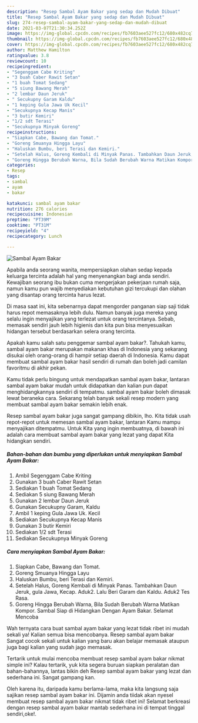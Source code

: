 ```yaml
---
description: "Resep Sambal Ayam Bakar yang sedap dan Mudah Dibuat"
title: "Resep Sambal Ayam Bakar yang sedap dan Mudah Dibuat"
slug: 274-resep-sambal-ayam-bakar-yang-sedap-dan-mudah-dibuat
date: 2021-03-07T21:30:34.252Z
image: https://img-global.cpcdn.com/recipes/fb7603aee527fc12/680x482cq70/sambal-ayam-bakar-foto-resep-utama.jpg
thumbnail: https://img-global.cpcdn.com/recipes/fb7603aee527fc12/680x482cq70/sambal-ayam-bakar-foto-resep-utama.jpg
cover: https://img-global.cpcdn.com/recipes/fb7603aee527fc12/680x482cq70/sambal-ayam-bakar-foto-resep-utama.jpg
author: Matthew Hamilton
ratingvalue: 3.8
reviewcount: 10
recipeingredient:
- "Segenggam Cabe Kriting"
- "3 buah Caber Rawit Setan"
- "1 buah Tomat Sedang"
- "5 siung Bawang Merah"
- "2 lembar Daun Jeruk"
- " Secukupny Garam Kaldu"
- "1 keping Gula Jawa Uk Kecil"
- "Secukupnya Kecap Manis"
- "3 butir Kemiri"
- "1/2 sdt Terasi"
- "Secukupnya Minyak Goreng"
recipeinstructions:
- "Siapkan Cabe, Bawang dan Tomat."
- "Goreng Smuanya Hingga Layu"
- "Haluskan Bumbu, beri Terasi dan Kemiri."
- "Setelah Halus, Goreng Kembali di Minyak Panas. Tambahkan Daun Jeruk, gula Jawa, Kecap. Aduk2. Lalu Beri Garam dan Kaldu. Aduk2 Tes Rasa."
- "Goreng Hingga Berubah Warna, Bila Sudah Berubah Warna Matikan Kompor. Sambal Siap di Hidangkan Dengan Ayam Bakar. Selamat Mencoba"
categories:
- Resep
tags:
- sambal
- ayam
- bakar

katakunci: sambal ayam bakar 
nutrition: 276 calories
recipecuisine: Indonesian
preptime: "PT39M"
cooktime: "PT31M"
recipeyield: "4"
recipecategory: Lunch

---
```



![Sambal Ayam Bakar](https://img-global.cpcdn.com/recipes/fb7603aee527fc12/680x482cq70/sambal-ayam-bakar-foto-resep-utama.jpg)

Apabila anda seorang wanita, mempersiapkan olahan sedap kepada keluarga tercinta adalah hal yang menyenangkan bagi anda sendiri. Kewajiban seorang ibu bukan cuma mengerjakan pekerjaan rumah saja, namun kamu pun wajib menyediakan kebutuhan gizi tercukupi dan olahan yang disantap orang tercinta harus lezat.

Di masa  saat ini, kita sebenarnya dapat mengorder panganan siap saji tidak harus repot memasaknya lebih dulu. Namun banyak juga mereka yang selalu ingin menyajikan yang terlezat untuk orang tercintanya. Sebab, memasak sendiri jauh lebih higienis dan kita pun bisa menyesuaikan hidangan tersebut berdasarkan selera orang tercinta. 



Apakah kamu salah satu penggemar sambal ayam bakar?. Tahukah kamu, sambal ayam bakar merupakan makanan khas di Indonesia yang sekarang disukai oleh orang-orang di hampir setiap daerah di Indonesia. Kamu dapat membuat sambal ayam bakar hasil sendiri di rumah dan boleh jadi camilan favoritmu di akhir pekan.

Kamu tidak perlu bingung untuk mendapatkan sambal ayam bakar, lantaran sambal ayam bakar mudah untuk didapatkan dan kalian pun dapat menghidangkannya sendiri di tempatmu. sambal ayam bakar boleh dimasak lewat beraneka cara. Sekarang telah banyak sekali resep modern yang membuat sambal ayam bakar semakin lebih enak.

Resep sambal ayam bakar juga sangat gampang dibikin, lho. Kita tidak usah repot-repot untuk memesan sambal ayam bakar, lantaran Kamu mampu menyajikan ditempatmu. Untuk Kita yang ingin membuatnya, di bawah ini adalah cara membuat sambal ayam bakar yang lezat yang dapat Kita hidangkan sendiri.

<!--inarticleads1-->

##### Bahan-bahan dan bumbu yang diperlukan untuk menyiapkan Sambal Ayam Bakar:

1. Ambil Segenggam Cabe Kriting
1. Gunakan 3 buah Caber Rawit Setan
1. Sediakan 1 buah Tomat Sedang
1. Sediakan 5 siung Bawang Merah
1. Gunakan 2 lembar Daun Jeruk
1. Gunakan  Secukupny Garam, Kaldu
1. Ambil 1 keping Gula Jawa Uk. Kecil
1. Sediakan Secukupnya Kecap Manis
1. Gunakan 3 butir Kemiri
1. Sediakan 1/2 sdt Terasi
1. Sediakan Secukupnya Minyak Goreng




<!--inarticleads2-->

##### Cara menyiapkan Sambal Ayam Bakar:

1. Siapkan Cabe, Bawang dan Tomat.
1. Goreng Smuanya Hingga Layu
1. Haluskan Bumbu, beri Terasi dan Kemiri.
1. Setelah Halus, Goreng Kembali di Minyak Panas. Tambahkan Daun Jeruk, gula Jawa, Kecap. Aduk2. Lalu Beri Garam dan Kaldu. Aduk2 Tes Rasa.
1. Goreng Hingga Berubah Warna, Bila Sudah Berubah Warna Matikan Kompor. Sambal Siap di Hidangkan Dengan Ayam Bakar. Selamat Mencoba




Wah ternyata cara buat sambal ayam bakar yang lezat tidak ribet ini mudah sekali ya! Kalian semua bisa mencobanya. Resep sambal ayam bakar Sangat cocok sekali untuk kalian yang baru akan belajar memasak ataupun juga bagi kalian yang sudah jago memasak.

Tertarik untuk mulai mencoba membuat resep sambal ayam bakar nikmat simple ini? Kalau tertarik, yuk kita segera buruan siapkan peralatan dan bahan-bahannya, lantas bikin deh Resep sambal ayam bakar yang lezat dan sederhana ini. Sangat gampang kan. 

Oleh karena itu, daripada kamu berlama-lama, maka kita langsung saja sajikan resep sambal ayam bakar ini. Dijamin anda tiidak akan nyesel membuat resep sambal ayam bakar nikmat tidak ribet ini! Selamat berkreasi dengan resep sambal ayam bakar mantab sederhana ini di tempat tinggal sendiri,oke!.

